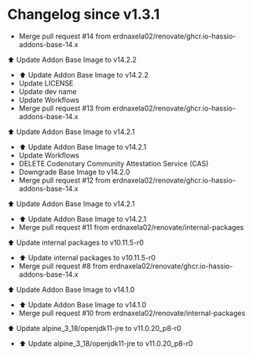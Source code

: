 # Changelog since v1.3.1
- Merge pull request #14 from erdnaxela02/renovate/ghcr.io-hassio-addons-base-14.x

⬆️ Update Addon Base Image to v14.2.2 
- ⬆️ Update Addon Base Image to v14.2.2 
- Update LICENSE 
- Update dev name 
- Update Workflows 
- Merge pull request #13 from erdnaxela02/renovate/ghcr.io-hassio-addons-base-14.x

⬆️ Update Addon Base Image to v14.2.1 
- ⬆️ Update Addon Base Image to v14.2.1 
- Update Workflows 
- DELETE Codenotary Community Attestation Service (CAS) 
- Downgrade Base Image to v14.2.0 
- Merge pull request #12 from erdnaxela02/renovate/ghcr.io-hassio-addons-base-14.x

⬆️ Update Addon Base Image to v14.2.1 
- ⬆️ Update Addon Base Image to v14.2.1 
- Merge pull request #11 from erdnaxela02/renovate/internal-packages

⬆️ Update internal packages to v10.11.5-r0 
- ⬆️ Update internal packages to v10.11.5-r0 
- Merge pull request #8 from erdnaxela02/renovate/ghcr.io-hassio-addons-base-14.x

⬆️ Update Addon Base Image to v14.1.0 
- ⬆️ Update Addon Base Image to v14.1.0 
- Merge pull request #10 from erdnaxela02/renovate/internal-packages

⬆️ Update alpine_3_18/openjdk11-jre to v11.0.20_p8-r0 
- ⬆️ Update alpine_3_18/openjdk11-jre to v11.0.20_p8-r0 

